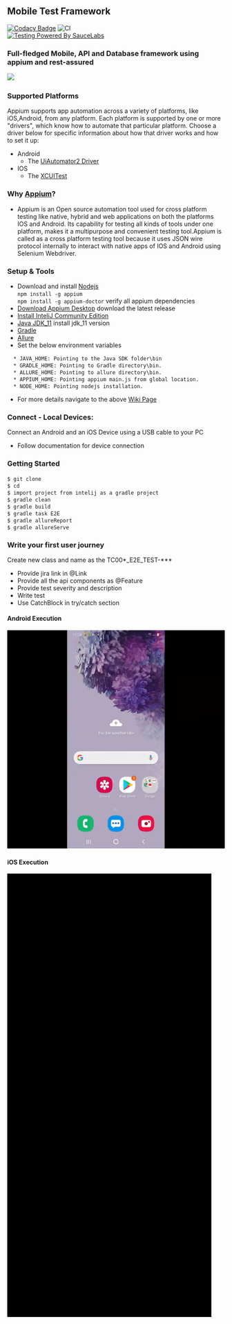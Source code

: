 ## Mobile Test Framework
[![Codacy Badge](https://app.codacy.com/project/badge/Grade/8958948e2b0048a785417344e0dffe43)](https://www.codacy.com/gh/dipjyotimetia/MobileTestFramework/dashboard?utm_source=github.com&amp;utm_medium=referral&amp;utm_content=dipjyotimetia/MobileTestFramework&amp;utm_campaign=Badge_Grade)
![CI](https://github.com/dipjyotimetia/MobileTestFramework/workflows/CI/badge.svg)   
[![Testing Powered By SauceLabs](https://opensource.saucelabs.com/images/opensauce/powered-by-saucelabs-badge-white.png?sanitize=true "Testing Powered By SauceLabs")](https://saucelabs.com)
### Full-fledged Mobile, API and Database framework using appium and rest-assured

<img src="https://github.com/dipjyotimetia/MobileTestFramework/blob/master/docs/FrameworkArchitecture.png" width="700">

### Supported Platforms

Appium supports app automation across a variety of platforms, like iOS,Android, from any platform. Each
platform is supported by one or more "drivers", which know how to automate that particular platform. Choose a driver
below for specific information about how that driver works and how to set it up:

* Android
    * The [UiAutomator2 Driver](/docs/en/drivers/android-uiautomator2.md)
* IOS
    * The [XCUITest](http://appium.io/docs/en/drivers/ios-xcuitest/)

### Why [Appium](http://appium.io/docs/en/about-appium/intro/)?

* Appium is an Open source automation tool used for cross platform testing like native, hybrid and web applications on
  both the platforms IOS and Android. Its capability for testing all kinds of tools under one platform, makes it a
  multipurpose and convenient testing tool.Appium is called as a cross platform testing tool because it uses JSON wire
  protocol internally to interact with native apps of IOS and Android using Selenium Webdriver.

### Setup & Tools

* Download and install [Nodejs](https://nodejs.org/en/download/)   
  ``
  npm install -g appium
  ``  
  ``
  npm install -g appium-doctor
  ``
  verify all appium dependencies
* [Download Appium Desktop](https://github.com/appium/appium-desktop/releases) download the latest release
* [Install InteliJ Community Edition](https://www.jetbrains.com/idea/download/)
* [Java JDK_11](https://adoptopenjdk.net/) install jdk_11 version
* [Gradle](https://gradle.org/next-steps/?version=6.7.1&format=bin)
* [Allure](https://github.com/allure-framework/allure2/archive/2.14.0.zip)
* Set the below environment variables

```shell
  * JAVA_HOME: Pointing to the Java SDK folder\bin
  * GRADLE_HOME: Pointing to Gradle directory\bin.
  * ALLURE_HOME: Pointing to allure directory\bin.
  * APPIUM_HOME: Pointing appium main.js from global location.
  * NODE_HOME: Pointing nodejs installation.
```

* For more details navigate to the above [Wiki Page](https://github.com/dipjyotimetia/MobileTestFramework/wiki)

### Connect - Local Devices:

Connect an Android and an iOS Device using a USB cable to your PC

- Follow documentation for device connection

### Getting Started

```shell
$ git clone 
$ cd 
$ import project from intelij as a gradle project
$ gradle clean
$ gradle build
$ gradle task E2E
$ gradle allureReport
$ gradle allureServe
```

### Write your first user journey

Create new class and name as the TC00*_E2E_TEST-***

- Provide jira link in @Link
- Provide all the api components as @Feature
- Provide test severity and description
- Write test
- Use CatchBlock in try/catch section

#### Android Execution
![browserstack](https://github.com/dipjyotimetia/MobileTestFramework/blob/master/docs/gif/gif_android.gif)

#### iOS Execution
![browserstack](https://github.com/dipjyotimetia/MobileTestFramework/blob/master/docs/gif/gif_ios.gif)

